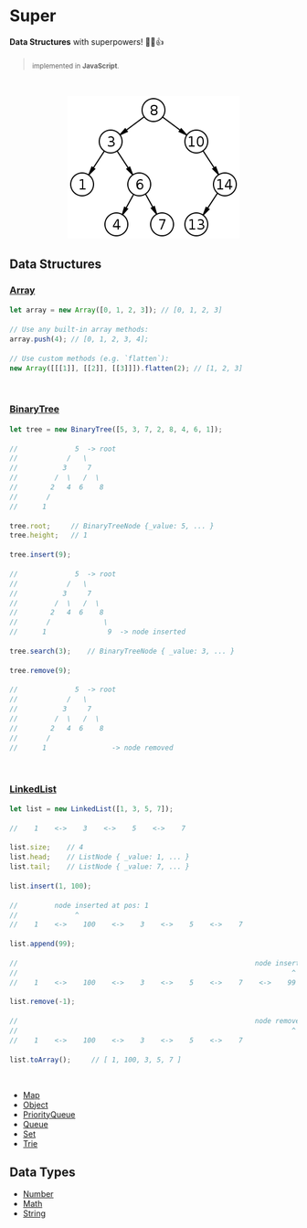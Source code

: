 # Super

**Data Structures** with superpowers! 💪😎👍

> <sub>implemented in **JavaScript**.</sub>

<br>
<p align="center"><img src="/hero.png" /></div>
<br>

## Data Structures

### [Array](https://github.com/clarketm/super/tree/master/packages/Array#readme)
```js
let array = new Array([0, 1, 2, 3]); // [0, 1, 2, 3]

// Use any built-in array methods:
array.push(4); // [0, 1, 2, 3, 4];

// Use custom methods (e.g. `flatten`):
new Array([[[1]], [[2]], [[3]]]).flatten(2); // [1, 2, 3]

```
<br>

### [BinaryTree](https://github.com/clarketm/super/tree/master/packages/BinaryTree#readme)

```js
let tree = new BinaryTree([5, 3, 7, 2, 8, 4, 6, 1]);

//              5  -> root 
//            /   \
//           3     7
//         /  \   /  \
//        2   4  6    8
//       /             
//      1              

tree.root;     // BinaryTreeNode {_value: 5, ... }
tree.height;   // 1

tree.insert(9);

//              5  -> root 
//            /   \
//           3     7
//         /  \   /  \
//        2   4  6    8
//       /             \
//      1               9  -> node inserted

tree.search(3);    // BinaryTreeNode { _value: 3, ... }

tree.remove(9);

//              5  -> root 
//            /   \
//           3     7
//         /  \   /  \
//        2   4  6    8
//       /             
//      1                -> node removed
```
<br>

### [LinkedList](https://github.com/clarketm/super/tree/master/packages/LinkedList#readme)

```js
let list = new LinkedList([1, 3, 5, 7]);

//    1    <->    3    <->    5    <->    7

list.size;    // 4
list.head;    // ListNode { _value: 1, ... }
list.tail;    // ListNode { _value: 7, ... }

list.insert(1, 100);

//         node inserted at pos: 1
//              ^
//    1    <->    100    <->    3    <->    5    <->    7

list.append(99);

//                                                          node inserted at tail
//                                                                   ^
//    1    <->    100    <->    3    <->    5    <->    7    <->    99  

list.remove(-1);

//                                                          node removed from tail
//                                                                   ^
//    1    <->    100    <->    3    <->    5    <->    7  

list.toArray();     // [ 1, 100, 3, 5, 7 ]

```
<br>

* [Map](https://github.com/clarketm/super/tree/master/packages/Map#readme)
* [Object](https://github.com/clarketm/super/tree/master/packages/Object#readme)
* [PriorityQueue](https://github.com/clarketm/super/tree/master/packages/PriorityQueue#readme)
* [Queue](https://github.com/clarketm/super/tree/master/packages/Queue#readme)
* [Set](https://github.com/clarketm/super/tree/master/packages/Set#readme)
* [Trie](https://github.com/clarketm/super/tree/master/packages/Trie#readme)

## Data Types
* [Number](https://github.com/clarketm/super/tree/master/packages/Number#readme)
* [Math](https://github.com/clarketm/super/tree/master/packages/Math#readme)
* [String](https://github.com/clarketm/super/tree/master/packages/String#readme)
